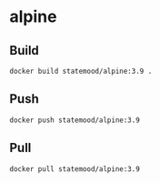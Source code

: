 # alpine

## Build

    docker build statemood/alpine:3.9 .

## Push

    docker push statemood/alpine:3.9

## Pull

    docker pull statemood/alpine:3.9
